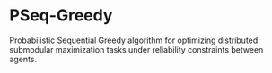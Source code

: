 # PSeq-Greedy
Probabilistic Sequential Greedy algorithm for optimizing distributed submodular maximization tasks under reliability constraints between agents.
